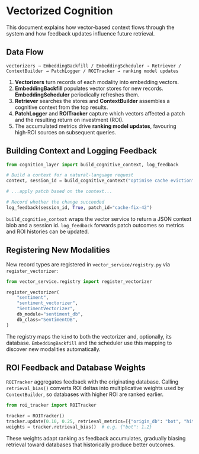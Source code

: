 # Vectorized Cognition

This document explains how vector-based context flows through the system and how feedback updates influence future retrieval.

## Data Flow

```
vectorizers → EmbeddingBackfill / EmbeddingScheduler → Retriever / ContextBuilder → PatchLogger / ROITracker → ranking model updates
```

1. **Vectorizers** turn records of each modality into embedding vectors.
2. **EmbeddingBackfill** populates vector stores for new records.  **EmbeddingScheduler** periodically refreshes them.
3. **Retriever** searches the stores and **ContextBuilder** assembles a cognitive context from the top results.
4. **PatchLogger** and **ROITracker** capture which vectors affected a patch and the resulting return on investment (ROI).
5. The accumulated metrics drive **ranking model updates**, favouring high‑ROI sources on subsequent queries.

## Building Context and Logging Feedback

```python
from cognition_layer import build_cognitive_context, log_feedback

# Build a context for a natural‑language request
context, session_id = build_cognitive_context("optimise cache eviction", top_k=5)

# ...apply patch based on the context...

# Record whether the change succeeded
log_feedback(session_id, True, patch_id="cache-fix-42")
```

`build_cognitive_context` wraps the vector service to return a JSON context blob and a session id.  `log_feedback` forwards patch outcomes so metrics and ROI histories can be updated.

## Registering New Modalities

New record types are registered in `vector_service/registry.py` via `register_vectorizer`:

```python
from vector_service.registry import register_vectorizer

register_vectorizer(
    "sentiment",
    "sentiment_vectorizer",
    "SentimentVectorizer",
    db_module="sentiment_db",
    db_class="SentimentDB",
)
```

The registry maps the `kind` to both the vectorizer and, optionally, its database.  `EmbeddingBackfill` and the scheduler use this mapping to discover new modalities automatically.

## ROI Feedback and Database Weights

`ROITracker` aggregates feedback with the originating database.  Calling `retrieval_bias()` converts ROI deltas into multiplicative weights used by `ContextBuilder`, so databases with higher ROI are ranked earlier.

```python
from roi_tracker import ROITracker

tracker = ROITracker()
tracker.update(0.10, 0.25, retrieval_metrics=[{"origin_db": "bot", "hit": True, "tokens": 12}])
weights = tracker.retrieval_bias()  # e.g. {"bot": 1.2}
```

These weights adapt ranking as feedback accumulates, gradually biasing retrieval toward databases that historically produce better outcomes.
